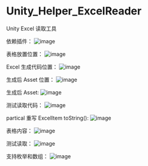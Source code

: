 # Unity_Helper_ExcelReader
 Unity Excel 读取工具

依赖插件：
![image](https://github.com/user-attachments/assets/5cb63288-1887-4245-afaf-cea66c0d1ddd)


表格放置位置：
![image](https://github.com/user-attachments/assets/64025d3d-71bc-4703-8177-19df795c1af6)


Excel 生成代码位置：
![image](https://github.com/user-attachments/assets/8f13919e-51c7-4e12-9faf-84b410c09659)


生成后 Asset 位置：
![image](https://github.com/user-attachments/assets/f613359e-5527-4ac0-bdc0-2dec525cbcee)

生成后 Asset:
![image](https://github.com/user-attachments/assets/ff519f1b-719c-4077-b23e-8c4cf450bdd7)




测试读取代码：
![image](https://github.com/user-attachments/assets/008b5e0b-1eca-4075-9f0c-8fa1b6fccad9)

partical 重写 ExcelItem toString():
![image](https://github.com/user-attachments/assets/1517d9f7-9c67-4af7-85cf-9edfc292e561)

 
 表格内容：
 ![image](https://github.com/user-attachments/assets/21ece7b2-9847-4188-a2af-1f66be12e3ff)

测试读取：
![image](https://github.com/user-attachments/assets/2ae22417-8682-4897-9aa4-623c21760805)

支持枚举和数组：
![image](https://github.com/user-attachments/assets/9e5f0706-16e2-4174-b8b9-5c72817aafcc)
